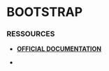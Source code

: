 # BOOTSTRAP



### RESSOURCES

- [**OFFICIAL DOCUMENTATION**]([https://getbootstrap.com/docs/5.3/getting-started/introduction/](https://getbootstrap.com/docs))

- 


